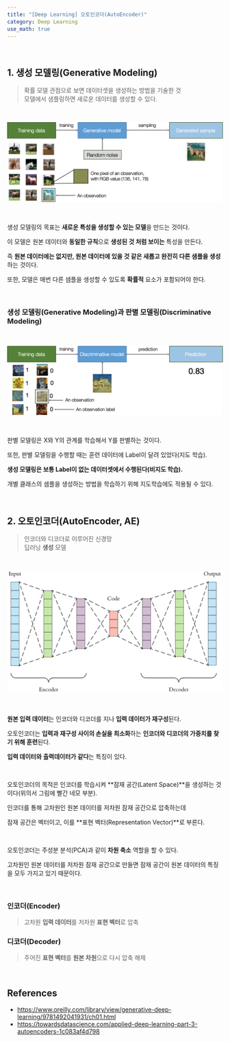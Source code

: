 ```yaml
---
title: "[Deep Learning] 오토인코더(AutoEncoder)"
category: Deep Learning
use_math: true
---
```


<br>

## 1. 생성 모델링(Generative Modeling)
> 확률 모델 관점으로 보면 데이터셋을 생성하는 방법을 기술한 것<br>
> 모델에서 샘플링하면 새로운 데이터를 생성할 수 있다.

<br>
 
![생성 모델링(discriminative modeling)](/assets/images/posts/dl/generative_model.png)

<br>

생성 모델링의 목표는 **새로운 특성을 생성할 수 있는 모델**을 만드는 것이다.

이 모델은 원본 데이터와 **동일한 규칙**으로 **생성된 것 처럼 보이는** 특성을 만든다.

즉 **원본 데이터에는 없지만, 원본 데이터에 있을 것 같은 새롭고 완전히 다른 샘플을 생성**하는 것이다. 

또한, 모델은 매번 다른 샘플을 생성할 수 있도록 **확률적** 요소가 포함되어야 한다. 

<br>

### 생성 모델링(Generative Modeling)과 판별 모델링(Discriminative Modeling)

<br>

![판별 모델링(Discriminative Modeling)](/assets/images/posts/dl/discriminative_model.png)

<br>

판별 모델링은 X와 Y의 관계를 학습해서 Y를 판별하는 것이다.

또한, 판별 모델링을 수행할 때는 훈련 데이터에 Label이 달려 있었다(지도 학습).

**생성 모델링은 보통 Label이 없는 데이터셋에서 수행된다(비지도 학습).**

개별 클래스의 샘플을 생성하는 방법을 학습하기 위해 지도학습에도 적용될 수 있다.

<br>

## 2. 오토인코더(AutoEncoder, AE)
> 인코더와 디코더로 이루어진 신경망<br>
> 딥러닝 **생성** 모델

<br>

![오토인코더(AutoEncoder)](/assets/images/posts/dl/auto_encoder.png)

<br>

**원본 입력 데이터**는 인코더와 디코더를 지나 **입력 데이터가 재구성**된다.

오토인코더는 **입력과 재구성 사이의 손실을 최소화**하는 **인코더와 디코더의 가중치를 찾기 위해 훈련**된다.

**입력 데이터와 출력데이터가 같다**는 특징이 있다.

<br>

오토인코더의 목적은 인코더를 학습시켜 **잠재 공간(Latent Space)**을 생성하는 것이다(위의서 그림에 빨간 네모 부분).

인코더를 통해 고차원인 원본 데이터를 저차원 잠재 공간으로 압축하는데

잠재 공간은 벡터이고, 이를 **표현 벡터(Representation Vector)**로 부른다.

<br>

오토인코더는 주성분 분석(PCA)과 같이 **차원 축소** 역할을 할 수 있다.

고차원인 원본 데이터를 저차원 잠재 공간으로 만들면 잠재 공간이 원본 데이터의 특징을 모두 가지고 있기 때문이다.

<br>


### 인코더(Encoder)
> 고차원 **입력 데이터**를 저차원 **표현 벡터**로 압축

### 디코더(Decoder)
> 주어진 **표현 벡터**를 **원본 차원**으로 다시 압축 해제

<br>

## References
- https://www.oreilly.com/library/view/generative-deep-learning/9781492041931/ch01.html
- https://towardsdatascience.com/applied-deep-learning-part-3-autoencoders-1c083af4d798